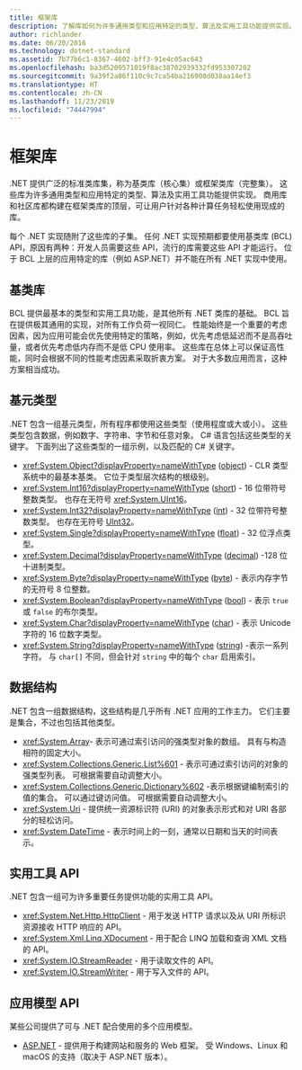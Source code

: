 ```yaml
---
title: 框架库
description: 了解库如何为许多通用类型和应用特定的类型、算法及实用工具功能提供实现。
author: richlander
ms.date: 06/20/2016
ms.technology: dotnet-standard
ms.assetid: 7b77b6c1-8367-4602-bff3-91e4c05ac643
ms.openlocfilehash: ba3d5209571019f8ac38702939332fd953307202
ms.sourcegitcommit: 9a39f2a06f110c9c7ca54ba216900d038aa14ef3
ms.translationtype: HT
ms.contentlocale: zh-CN
ms.lasthandoff: 11/23/2019
ms.locfileid: "74447994"
---
```

# <a name="framework-libraries"></a>框架库

.NET 提供广泛的标准类库集，称为基类库（核心集）或框架类库（完整集）。 这些库为许多通用类型和应用特定的类型、算法及实用工具功能提供实现。 商用库和社区库都构建在框架类库的顶层，可让用户针对各种计算任务轻松使用现成的库。

每个 .NET 实现随附了这些库的子集。 任何 .NET 实现预期都要使用基类库 (BCL) API，原因有两种：开发人员需要这些 API，流行的库需要这些 API 才能运行。 位于 BCL 上层的应用特定的库（例如 ASP.NET）并不能在所有 .NET 实现中使用。

## <a name="base-class-libraries"></a>基类库

BCL 提供最基本的类型和实用工具功能，是其他所有 .NET 类库的基础。 BCL 旨在提供极其通用的实现，对所有工作负荷一视同仁。 性能始终是一个重要的考虑因素，因为应用可能会优先使用特定的策略，例如，优先考虑低延迟而不是高吞吐量，或者优先考虑低内存而不是低 CPU 使用率。 这些库在总体上可以保证高性能，同时会根据不同的性能考虑因素采取折衷方案。 对于大多数应用而言，这种方案相当成功。

## <a name="primitive-types"></a>基元类型

.NET 包含一组基元类型，所有程序都使用这些类型（使用程度或大或小）。 这些类型包含数据，例如数字、字符串、字节和任意对象。 C# 语言包括这些类型的关键字。 下面列出了这些类型的一组示例，以及匹配的 C# 关键字。

* <xref:System.Object?displayProperty=nameWithType> ([object](../csharp/language-reference/builtin-types/reference-types.md#the-object-type)) - CLR 类型系统中的最基本基类。 它位于类型层次结构的根级别。
* <xref:System.Int16?displayProperty=nameWithType> ([short](../csharp/language-reference/builtin-types/integral-numeric-types.md)) - 16 位带符号整数类型。 也存在无符号 <xref:System.UInt16>。
* <xref:System.Int32?displayProperty=nameWithType> ([int](../csharp/language-reference/builtin-types/integral-numeric-types.md)) - 32 位带符号整数类型。 也存在无符号 [UInt32](../csharp/language-reference/builtin-types/integral-numeric-types.md)。
* <xref:System.Single?displayProperty=nameWithType> ([float](../csharp/language-reference/builtin-types/floating-point-numeric-types.md)) - 32 位浮点类型。
* <xref:System.Decimal?displayProperty=nameWithType> ([decimal](../csharp/language-reference/builtin-types/floating-point-numeric-types.md)) -128 位十进制类型。
* <xref:System.Byte?displayProperty=nameWithType> ([byte](../csharp/language-reference/builtin-types/integral-numeric-types.md)) - 表示内存字节的无符号 8 位整数。
* <xref:System.Boolean?displayProperty=nameWithType> ([bool](../csharp/language-reference/keywords/bool.md)) - 表示 `true` 或 `false` 的布尔类型。
* <xref:System.Char?displayProperty=nameWithType> ([char](../csharp/language-reference/builtin-types/char.md)) - 表示 Unicode 字符的 16 位数字类型。
* <xref:System.String?displayProperty=nameWithType> ([string](../csharp/language-reference/builtin-types/reference-types.md#the-string-type)) -表示一系列字符。 与 `char[]` 不同，但会针对 `string` 中的每个 `char` 启用索引。

## <a name="data-structures"></a>数据结构

.NET 包含一组数据结构，这些结构是几乎所有 .NET 应用的工作主力。 它们主要是集合，不过也包括其他类型。

* <xref:System.Array>- 表示可通过索引访问的强类型对象的数组。 具有与构造相符的固定大小。
* <xref:System.Collections.Generic.List%601> - 表示可通过索引访问的对象的强类型列表。 可根据需要自动调整大小。
* <xref:System.Collections.Generic.Dictionary%602> -表示根据键编制索引的值的集合。 可以通过键访问值。 可根据需要自动调整大小。
* <xref:System.Uri> - 提供统一资源标识符 (URI) 的对象表示形式和对 URI 各部分的轻松访问。
* <xref:System.DateTime> - 表示时间上的一刻，通常以日期和当天的时间表示。

## <a name="utility-apis"></a>实用工具 API

.NET 包含一组可为许多重要任务提供功能的实用工具 API。

* <xref:System.Net.Http.HttpClient> - 用于发送 HTTP 请求以及从 URI 所标识资源接收 HTTP 响应的 API。
* <xref:System.Xml.Linq.XDocument> - 用于配合 LINQ 加载和查询 XML 文档的 API。
* <xref:System.IO.StreamReader> - 用于读取文件的 API。 
* <xref:System.IO.StreamWriter> - 用于写入文件的 API。

## <a name="app-model-apis"></a>应用模型 API

某些公司提供了可与 .NET 配合使用的多个应用模型。

* [ASP.NET](https://www.asp.net) - 提供用于构建网站和服务的 Web 框架。 受 Windows、Linux 和 macOS 的支持（取决于 ASP.NET 版本）。
